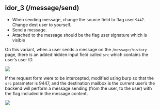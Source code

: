 ## idor_3 (/message/send)
  - When sending message, change the source field to flag user `9447`. Change dest user to yourself.
  - Send a message.
  - Attached to the message should be the flag user signature which is visible

On this variant, when a user sends a message on the `/message/history` page, there is an added hidden input field called `src` which contains the user’s user ID. 

![](https://d2mxuefqeaa7sj.cloudfront.net/s_CDBDAD1A1E89CCC50B184DFCDFAA97E7399DB0AA30A1DBB2365E916F0CCC6B11_1528435197215_Screen+Shot+2018-06-08+at+3.18.27+pm.png)

If the request form were to be intercepted, modified using burp so that the `src` parameter is 9447, and the destination mailbox is the current user’s the backend will perform a message sending (from the user, to the user) with the flag included in the message content.

![](https://d2mxuefqeaa7sj.cloudfront.net/s_CDBDAD1A1E89CCC50B184DFCDFAA97E7399DB0AA30A1DBB2365E916F0CCC6B11_1528435332054_Screen+Shot+2018-06-08+at+3.18.50+pm.png)
